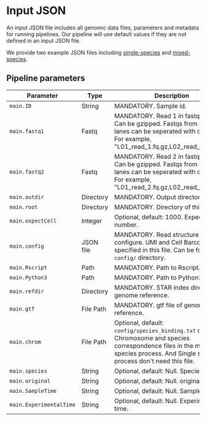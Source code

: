 # Input JSON

An input JSON file includes all genomic data files, parameters and metadata for running pipelines. Our pipeline will use default values if they are not defined in an input JSON file.

We provide two example JSON files including [single-species](https://github.com/MGI-tech-bioinformatics/DNBelab_C_Series_scRNA-analysis-software/tree/master/example/single_Species/config.json) and [mixed-species](https://github.com/MGI-tech-bioinformatics/DNBelab_C_Series_scRNA-analysis-software/tree/master/example/double_Species/config.json).


## Pipeline parameters

| Parameter         | Type 		| Description                                                  |
| ------------------| --------- | ------------------------------------------------------------ |
| `main.ID` 		| String  	| MANDATORY. Sample id.                 |
| `main.fastq1` 	| Fastq   	| MANDATORY. Read 1 in fastq format. Can be gzipped. Fastqs from different lanes can be seperated with comma. For example, "L01_read_1.fq.gz,L02_read_1.fq.gz,..." |
| `main.fastq2` 	| Fastq   	| MANDATORY. Read 2 in fastq format. Can be gzipped. Fastqs from different lanes can be seperated with comma. For example, "L01_read_2.fq.gz,L02_read_2.fq.gz,..."|
| `main.outdir`	 	| Directory | MANDATORY. Output directory               |
| `main.root`   	| Directory | MANDATORY. Directory of this pipeline.               |
| `main.expectCell` | Integer 	| Optional, default: 1000. Expected cell number.               |
| `main.config` 	| JSON file | MANDATORY. Read structure configure. UMI and Cell Barcode specified in this file. Can be found at `config/` directory.              |
| `main.Rscript` 	| Path 		| MANDATORY. Path to Rscript.               |
| `main.Python3` 	| Path 		| MANDATORY. Path to Python3.               |
| `main.refdir` 	| Directory | MANDATORY. STAR index directory of genome reference.               |
| `main.gtf` 		| File Path | MANDATORY. gtf file of genome reference.               |
| `main.chrom`		| File Path | Optional, default: `config/species_binding.txt` directory. Chromosome and species correspondence files in the mixed species process. And Single species process don't need this file.|
| `main.species` 	| String	| Optional, default: Null. Species.               |
| `main.original` 	| String 	| Optional, default: Null. original.               |
| `main.SampleTime` | String 	| Optional, default: Null. Sample time.               |
| `main.ExperimentalTime` | String | Optional, default: Null. Experimental time.               |


